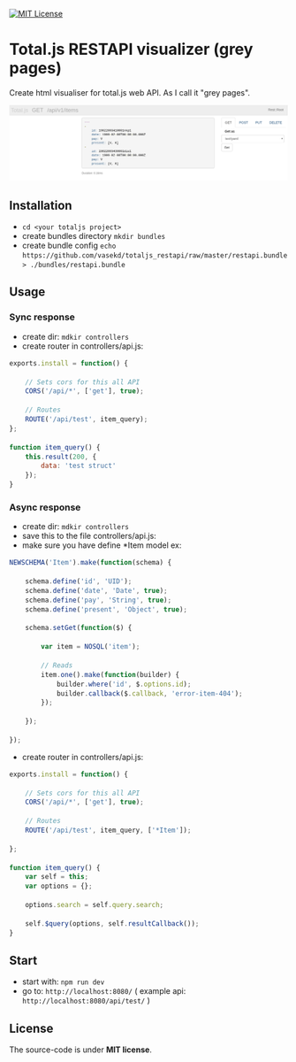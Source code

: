 [![MIT License][license-image]][license-url]

# Total.js RESTAPI visualizer (grey pages)

Create html visualiser for total.js web API. As I call it "grey pages".

![restapi screenshot](https://github.com/vasekd/static/raw/master/totaljs_restapi_bundle_home.png)

## Installation

- `cd <your totaljs project>`
- create bundles directory `mkdir bundles`
- create bundle config `echo https://github.com/vasekd/totaljs_restapi/raw/master/restapi.bundle > ./bundles/restapi.bundle`

## Usage

### Sync response
- create dir: `mdkir controllers`
- create router in controllers/api.js:

```javascript
exports.install = function() {

	// Sets cors for this all API
	CORS('/api/*', ['get'], true);

	// Routes
	ROUTE('/api/test', item_query);
};

function item_query() {
	this.result(200, {
		data: 'test struct'
	});
}
```

### Async response
- create dir: `mdkir controllers`
- save this to the file controllers/api.js:
- make sure you have define *Item model ex:

```javascript
NEWSCHEMA('Item').make(function(schema) {

	schema.define('id', 'UID');
	schema.define('date', 'Date', true);
	schema.define('pay', 'String', true);
	schema.define('present', 'Object', true);

	schema.setGet(function($) {

		var item = NOSQL('item');

		// Reads
		item.one().make(function(builder) {
			builder.where('id', $.options.id);
			builder.callback($.callback, 'error-item-404');
		});

	});

});
```

- create router in controllers/api.js:

```javascript
exports.install = function() {

	// Sets cors for this all API
	CORS('/api/*', ['get'], true);

	// Routes
	ROUTE('/api/test', item_query, ['*Item']);

};

function item_query() {
	var self = this;
	var options = {};

	options.search = self.query.search;

	self.$query(options, self.resultCallback());
}
```

## Start
- start with: `npm run dev`
- go to: `http://localhost:8080/` ( example api: `http://localhost:8080/api/test/` )

## License

The source-code is under __MIT license__.

[license-image]: https://img.shields.io/badge/license-MIT-blue.svg?style=flat
[license-url]: license.txt